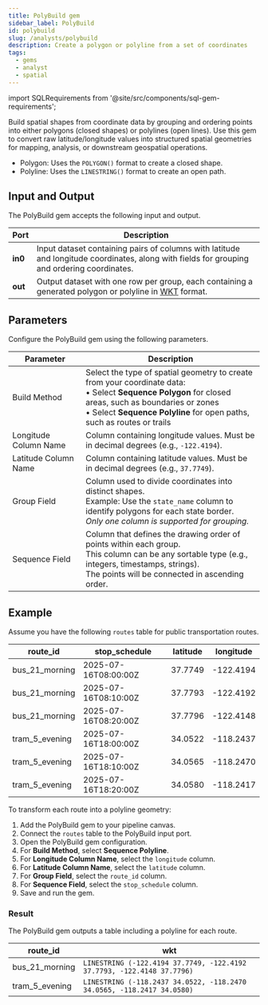 ```yaml
---
title: PolyBuild gem
sidebar_label: PolyBuild
id: polybuild
slug: /analysts/polybuild
description: Create a polygon or polyline from a set of coordinates
tags:
  - gems
  - analyst
  - spatial
---
```


import SQLRequirements from '@site/src/components/sql-gem-requirements';

<SQLRequirements
  execution_engine="SQL Warehouse"
  sql_package_name="ProphecyDatabricksSqlSpatial"
  sql_package_version="0.0.3+"
/>

Build spatial shapes from coordinate data by grouping and ordering points into either polygons (closed shapes) or polylines (open lines). Use this gem to convert raw latitude/longitude values into structured spatial geometries for mapping, analysis, or downstream geospatial operations.

- Polygon: Uses the `POLYGON()` format to create a closed shape.
- Polyline: Uses the `LINESTRING()` format to create an open path.

## Input and Output

The PolyBuild gem accepts the following input and output.

| Port    | Description                                                                                                                                                                       |
| ------- | --------------------------------------------------------------------------------------------------------------------------------------------------------------------------------- |
| **in0** | Input dataset containing pairs of columns with latitude and longitude coordinates, along with fields for grouping and ordering coordinates.                                       |
| **out** | Output dataset with one row per group, each containing a generated polygon or polyline in [WKT](https://en.wikipedia.org/wiki/Well-known_text_representation_of_geometry) format. |

## Parameters

Configure the PolyBuild gem using the following parameters.

| **Parameter**         | **Description**                                                                                                                                                                                                                      |
| --------------------- | ------------------------------------------------------------------------------------------------------------------------------------------------------------------------------------------------------------------------------------ |
| Build Method          | Select the type of spatial geometry to create from your coordinate data:<br/>• Select **Sequence Polygon** for closed areas, such as boundaries or zones<br/>• Select **Sequence Polyline** for open paths, such as routes or trails |
| Longitude Column Name | Column containing longitude values. Must be in decimal degrees (e.g., `-122.4194`).                                                                                                                                                  |
| Latitude Column Name  | Column containing latitude values. Must be in decimal degrees (e.g., `37.7749`).                                                                                                                                                     |
| Group Field           | Column used to divide coordinates into distinct shapes. <br/>Example: Use the `state_name` column to identify polygons for each state border.<br/>_Only one column is supported for grouping._                                       |
| Sequence Field        | Column that defines the drawing order of points within each group. <br/>This column can be any sortable type (e.g., integers, timestamps, strings). <br/>The points will be connected in ascending order.                            |

## Example

Assume you have the following `routes` table for public transportation routes.

<div class="table-example">

| route_id       | stop_schedule        | latitude | longitude |
| -------------- | -------------------- | -------- | --------- |
| bus_21_morning | 2025-07-16T08:00:00Z | 37.7749  | -122.4194 |
| bus_21_morning | 2025-07-16T08:10:00Z | 37.7793  | -122.4192 |
| bus_21_morning | 2025-07-16T08:20:00Z | 37.7796  | -122.4148 |
| tram_5_evening | 2025-07-16T18:00:00Z | 34.0522  | -118.2437 |
| tram_5_evening | 2025-07-16T18:10:00Z | 34.0565  | -118.2470 |
| tram_5_evening | 2025-07-16T18:20:00Z | 34.0580  | -118.2417 |

</div>

To transform each route into a polyline geometry:

1. Add the PolyBuild gem to your pipeline canvas.
1. Connect the `routes` table to the PolyBuild input port.
1. Open the PolyBuild gem configuration.
1. For **Build Method**, select **Sequence Polyline**.
1. For **Longitude Column Name**, select the `longitude` column.
1. For **Latitude Column Name**, select the `latitude` column.
1. For **Group Field**, select the `route_id` column.
1. For **Sequence Field**, select the `stop_schedule` column.
1. Save and run the gem.

### Result

The PolyBuild gem outputs a table including a polyline for each route.

<div class="table-example">

| route_id       | wkt                                                                    |
| -------------- | ---------------------------------------------------------------------- |
| bus_21_morning | `LINESTRING (-122.4194 37.7749, -122.4192 37.7793, -122.4148 37.7796)` |
| tram_5_evening | `LINESTRING (-118.2437 34.0522, -118.2470 34.0565, -118.2417 34.0580)` |

</div>

